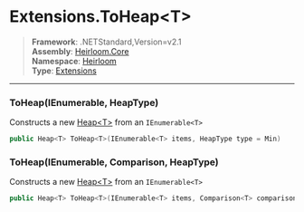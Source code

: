 # Extensions.ToHeap\<T>

> **Framework**: .NETStandard,Version=v2.1  
> **Assembly**: [Heirloom.Core][0]  
> **Namespace**: [Heirloom][0]  
> **Type**: [Extensions][1]  

--------------------------------------------------------------------------------

### ToHeap<T>(IEnumerable<T>, HeapType)

Constructs a new [Heap\<T>][2] from an `IEnumerable<T>`

```cs
public Heap<T> ToHeap<T>(IEnumerable<T> items, HeapType type = Min)
```

### ToHeap<T>(IEnumerable<T>, Comparison<T>, HeapType)

Constructs a new [Heap\<T>][2] from an `IEnumerable<T>`

```cs
public Heap<T> ToHeap<T>(IEnumerable<T> items, Comparison<T> comparison, HeapType type = Min)
```

[0]: ../Heirloom.Core.md
[1]: Heirloom.Extensions.md
[2]: Heirloom.Heap[T].md
